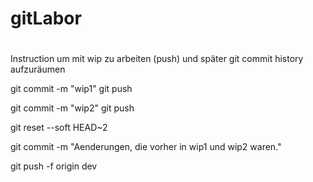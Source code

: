 # gitLabor
#

Instruction um mit wip zu arbeiten (push) und später git commit history aufzuräumen


git commit -m "wip1"
git push

git commit -m "wip2"
git push

git reset --soft HEAD~2

git commit -m "Aenderungen, die vorher in wip1 und wip2 waren."

git push -f origin dev

